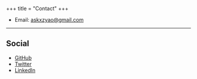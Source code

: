 +++
title = "Contact"
+++

* Email: [askxzyao@gmail.com](mailto:askxzyao@gmail.com)

---

## Social

* [GitHub](https://github.com/xzyaoi)
* [Twitter](https://twitter.com/Xiaozhe_Y)
* [LinkedIn](https://www.linkedin.com/in/xiaozhe-yao-a07a57a5/)
